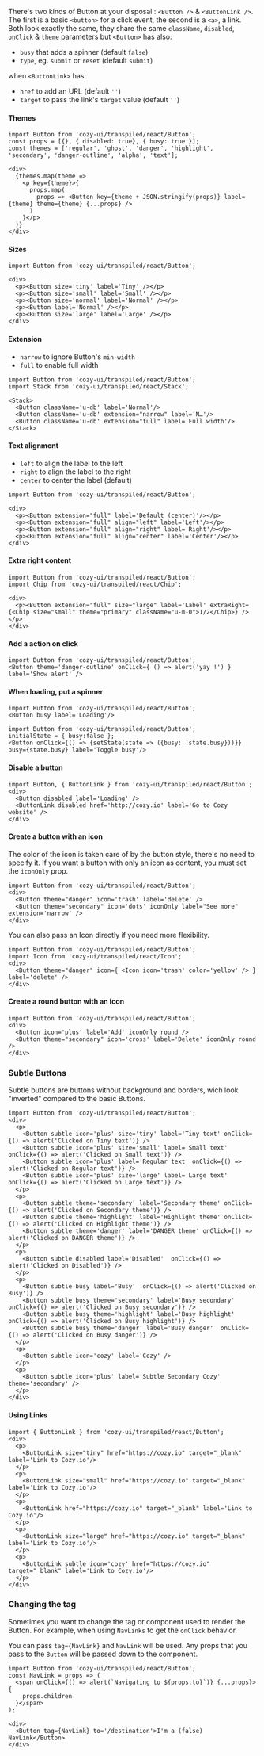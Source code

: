 There's two kinds of Button at your disposal : `<Button />` & `<ButtonLink />`.
The first is a basic `<button>` for a click event, the second is a `<a>`, a link.
Both look exactly the same, they share the same `className`, `disabled`, `onClick` & `theme` parameters but `<Button>` has also:

* `busy` that adds a spinner (default `false`)
* `type`, eg. `submit` or `reset` (default `submit`)

when `<ButtonLink>` has:

* `href` to add an URL (default `''`)
* `target` to pass the link's `target` value (default `''`)

#### Themes

```
import Button from 'cozy-ui/transpiled/react/Button';
const props = [{}, { disabled: true}, { busy: true }];
const themes = ['regular', 'ghost', 'danger', 'highlight', 'secondary', 'danger-outline', 'alpha', 'text'];

<div>
  {themes.map(theme =>
    <p key={theme}>{
      props.map(
        props => <Button key={theme + JSON.stringify(props)} label={theme} theme={theme} {...props} />
      )
    }</p>
  )}
</div>
```

#### Sizes

```
import Button from 'cozy-ui/transpiled/react/Button';

<div>
  <p><Button size='tiny' label='Tiny' /></p>
  <p><Button size='small' label='Small' /></p>
  <p><Button size='normal' label='Normal' /></p>
  <p><Button label='Normal' /></p>
  <p><Button size='large' label='Large' /></p>
</div>
```

#### Extension

* `narrow` to ignore Button's `min-width`
* `full` to enable full width

```
import Button from 'cozy-ui/transpiled/react/Button';
import Stack from 'cozy-ui/transpiled/react/Stack';

<Stack>
  <Button className='u-db' label='Normal'/>
  <Button className='u-db' extension="narrow" label='N…'/>
  <Button className='u-db' extension="full" label='Full width'/>
</Stack>
```

#### Text alignment

* `left` to align the label to the left
* `right` to align the label to the right
* `center` to center the label (default)

```
import Button from 'cozy-ui/transpiled/react/Button';

<div>
  <p><Button extension="full" label='Default (center)'/></p>
  <p><Button extension="full" align="left" label='Left'/></p>
  <p><Button extension="full" align="right" label='Right'/></p>
  <p><Button extension="full" align="center" label='Center'/></p>
</div>
```

#### Extra right content

```
import Button from 'cozy-ui/transpiled/react/Button';
import Chip from 'cozy-ui/transpiled/react/Chip';

<div>
  <p><Button extension="full" size="large" label='Label' extraRight={<Chip size="small" theme="primary" className="u-m-0">1/2</Chip>} /></p>
</div>
```

#### Add a action on click

```
import Button from 'cozy-ui/transpiled/react/Button';
<Button theme='danger-outline' onClick={ () => alert('yay !') } label='Show alert' />
```

#### When loading, put a spinner

```
import Button from 'cozy-ui/transpiled/react/Button';
<Button busy label='Loading'/>
```

```
import Button from 'cozy-ui/transpiled/react/Button';
initialState = { busy:false };
<Button onClick={() => {setState(state => ({busy: !state.busy}))}} busy={state.busy} label='Toggle busy'/>
```

#### Disable a button

```
import Button, { ButtonLink } from 'cozy-ui/transpiled/react/Button';
<div>
  <Button disabled label='Loading' />
  <ButtonLink disabled href='http://cozy.io' label='Go to Cozy website' />
</div>
```

#### Create a button with an icon

The color of the icon is taken care of by the button style, there's no need to specify it.
If you want a button with only an icon as content, you must set the `iconOnly` prop.

```
import Button from 'cozy-ui/transpiled/react/Button';
<div>
  <Button theme="danger" icon='trash' label='delete' />
  <Button theme="secondary" icon='dots' iconOnly label="See more" extension='narrow' />
</div>
```

You can also pass an Icon directly if you need more flexibility.

```
import Button from 'cozy-ui/transpiled/react/Button';
import Icon from 'cozy-ui/transpiled/react/Icon';
<div>
  <Button theme="danger" icon={ <Icon icon='trash' color='yellow' /> } label='delete' />
</div>
```

#### Create a round button with an icon

```
import Button from 'cozy-ui/transpiled/react/Button';
<div>
  <Button icon='plus' label='Add' iconOnly round />
  <Button theme="secondary" icon='cross' label='Delete' iconOnly round />
</div>
```

### Subtle Buttons

Subtle buttons are buttons without background and borders, wich look "inverted" compared to the basic Buttons.

```
import Button from 'cozy-ui/transpiled/react/Button';
<div>
  <p>
    <Button subtle icon='plus' size='tiny' label='Tiny text' onClick={() => alert('Clicked on Tiny text')} />
    <Button subtle icon='plus' size='small' label='Small text' onClick={() => alert('Clicked on Small text')} />
    <Button subtle icon='plus' label='Regular text' onClick={() => alert('Clicked on Regular text')} />
    <Button subtle icon='plus' size='large' label='Large text' onClick={() => alert('Clicked on Large text')} />
  </p>
  <p>
    <Button subtle theme='secondary' label='Secondary theme' onClick={() => alert('Clicked on Secondary theme')} />
    <Button subtle theme='highlight' label='Highlight theme' onClick={() => alert('Clicked on Highlight theme')} />
    <Button subtle theme='danger' label='DANGER theme' onClick={() => alert('Clicked on DANGER theme')} />
  </p>
  <p>
    <Button subtle disabled label='Disabled'  onClick={() => alert('Clicked on Disabled')} />
  </p>
  <p>
    <Button subtle busy label='Busy'  onClick={() => alert('Clicked on Busy')} />
    <Button subtle busy theme='secondary' label='Busy secondary'  onClick={() => alert('Clicked on Busy secondary')} />
    <Button subtle busy theme='highlight' label='Busy highlight'  onClick={() => alert('Clicked on Busy highlight')} />
    <Button subtle busy theme='danger' label='Busy danger'  onClick={() => alert('Clicked on Busy danger')} />
  </p>
  <p>
    <Button subtle icon='cozy' label='Cozy' />
  </p>
  <p>
    <Button subtle icon='plus' label='Subtle Secondary Cozy' theme='secondary' />
  </p>
</div>
```

#### Using Links

```
import { ButtonLink } from 'cozy-ui/transpiled/react/Button';
<div>
  <p>
    <ButtonLink size="tiny" href="https://cozy.io" target="_blank" label='Link to Cozy.io'/>
  </p>
  <p>
    <ButtonLink size="small" href="https://cozy.io" target="_blank" label='Link to Cozy.io'/>
  </p>
  <p>
    <ButtonLink href="https://cozy.io" target="_blank" label='Link to Cozy.io'/>
  </p>
  <p>
    <ButtonLink size="large" href="https://cozy.io" target="_blank" label='Link to Cozy.io'/>
  </p>
  <p>
    <ButtonLink subtle icon='cozy' href="https://cozy.io" target="_blank" label='Link to Cozy.io'/>
  </p>
</div>
```

### Changing the tag

Sometimes you want to change the tag or component used to render the Button. For example, when using `NavLinks` to get the `onClick` behavior.

You can pass `tag={NavLink}` and `NavLink` will be used. Any props that you
pass to the `Button` will be passed down to the component.

```
import Button from 'cozy-ui/transpiled/react/Button';
const NavLink = props => (
  <span onClick={() => alert(`Navigating to ${props.to}`)} {...props}>{
    props.children
  }</span>
);

<div>
  <Button tag={NavLink} to='/destination'>I'm a (false) NavLink</Button>
</div>
```
